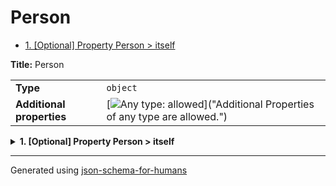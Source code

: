 # Person

- [1. [Optional] Property Person > itself](#itself)

**Title:** Person

|                           |                                                                                                                                 |
| ------------------------- | ------------------------------------------------------------------------------------------------------------------------------- |
| **Type**                  | `object`                                                                                                                        |
| **Additional properties** | [![Any type: allowed](https://img.shields.io/badge/Any%20type-allowed-green)]("Additional Properties of any type are allowed.") |

<details>
<summary>
<strong> <a name="itself"></a>1. [Optional] Property Person > itself</strong>  

</summary>
<blockquote>

|                           |                                                                                                                                 |
| ------------------------- | ------------------------------------------------------------------------------------------------------------------------------- |
| **Type**                  | `object`                                                                                                                        |
| **Additional properties** | [![Any type: allowed](https://img.shields.io/badge/Any%20type-allowed-green)]("Additional Properties of any type are allowed.") |
| **Same definition as**    | [Person](#root)                                                                                                                 |

</blockquote>
</details>

----------------------------------------------------------------------------------------------------------------------------
Generated using [json-schema-for-humans](https://github.com/coveooss/json-schema-for-humans)